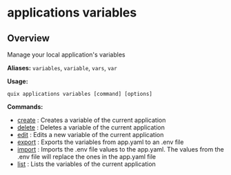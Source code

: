 # applications variables

## Overview

Manage your local application's variables

**Aliases:** `variables`, `variable`, `vars`, `var`

**Usage:**

```
quix applications variables [command] [options]
```

**Commands:**

- [create](create.md) : Creates a variable of the current application
- [delete](delete.md) : Deletes a variable of the current application
- [edit](edit.md) : Edits a new variable of the current application
- [export](export.md) : Exports the variables from app.yaml to an .env file
- [import](import.md) : Imports the .env file values to the app.yaml. The values from the .env file will replace the ones in the app.yaml file
- [list](list.md) : Lists the variables of the current application

